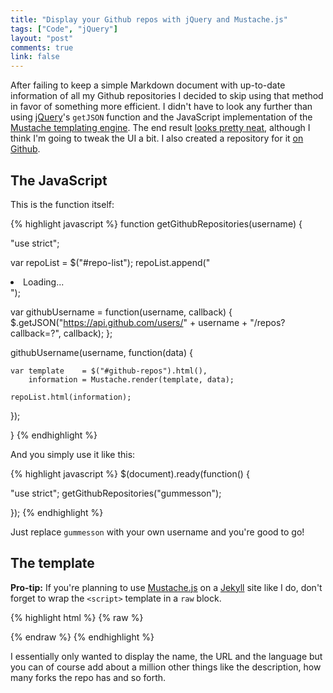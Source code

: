 ```yaml
---
title: "Display your Github repos with jQuery and Mustache.js"
tags: ["Code", "jQuery"]
layout: "post"
comments: true
link: false
---
```


After failing to keep a simple Markdown document with up-to-date information of all my Github repositories I decided to skip using that method in favor of something more efficient. I didn't have to look any further than using [jQuery](http://jquery.com/)'s `getJSON` function and the JavaScript implementation of the [Mustache templating engine](http://mustache.github.com/). The end result [looks pretty neat](/experiments/repos), although I think I'm going to tweak the UI a bit. I also created a repository for it [on Github](https://github.com/gummesson/repos.js).

## The JavaScript

This is the function itself:

{% highlight javascript %}
function getGithubRepositories(username) {

  "use strict";

  var repoList = $("#repo-list");
  repoList.append("<li>Loading...</li>");

  var githubUsername = function(username, callback) {
    $.getJSON("https://api.github.com/users/" + username + "/repos?callback=?", callback);
  };

  githubUsername(username, function(data) {

    var template    = $("#github-repos").html(),
        information = Mustache.render(template, data);

    repoList.html(information);

  });

}
{% endhighlight %}

And you simply use it like this:

{% highlight javascript %}
$(document).ready(function() {

  "use strict";
  getGithubRepositories("gummesson");

});
{% endhighlight %}

Just replace `gummesson` with your own username and you're good to go!

## The template

**Pro-tip:** If you're planning to use [Mustache.js](https://github.com/janl/mustache.js) on a [Jekyll](http://jekyllrb.com/) site like I do, don't forget to wrap the `<script>` template in a `raw` block.

{% highlight html %}
{% raw %}
<ul id="repo-list">
  <script id="github-repos" type="text/template">
    {{#data}}
      <li>
        <a href="{{html_url}}" title="{{name}}" alt="{{name}}">
          {{name}}
        </a>
        {{#language}}
          <em>({{language}})</em>
        {{/language}}
      </li>
    {{/data}}
  </script>
</ul>
{% endraw %}
{% endhighlight %}

I essentially only wanted to display the name, the URL and the language but you can of course add about a million other things like the description, how many forks the repo has and so forth.
